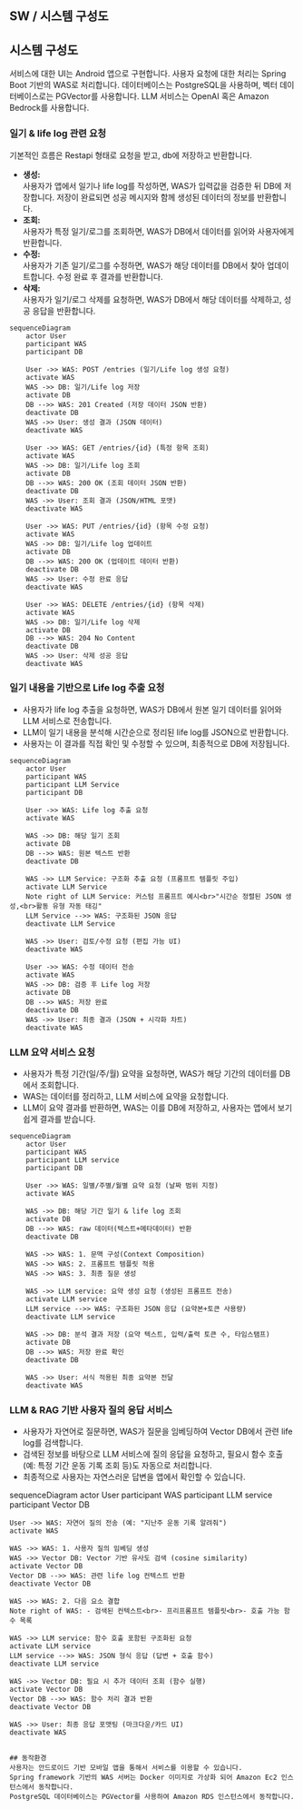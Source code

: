 ## SW / 시스템 구성도

## 시스템 구성도

서비스에 대한 UI는 Android 앱으로 구현합니다. 
사용자 요청에 대한 처리는 Spring Boot 기반의 WAS로 처리합니다.
데이터베이스는 PostgreSQL을 사용하며, 벡터 데이터베이스로는 PGVector를 사용합니다.
LLM 서비스는 OpenAI 혹은 Amazon Bedrock를 사용합니다.







### 일기 & life log 관련 요청 

기본적인 흐름은 Restapi 형태로 요청을 받고, db에 저장하고 반환합니다.

- **생성:**  
  사용자가 앱에서 일기나 life log를 작성하면, WAS가 입력값을 검증한 뒤 DB에 저장합니다. 저장이 완료되면 성공 메시지와 함께 생성된 데이터의 정보를 반환합니다.
- **조회:**  
  사용자가 특정 일기/로그를 조회하면, WAS가 DB에서 데이터를 읽어와 사용자에게 반환합니다.
- **수정:**  
  사용자가 기존 일기/로그를 수정하면, WAS가 해당 데이터를 DB에서 찾아 업데이트합니다. 수정 완료 후 결과를 반환합니다.
- **삭제:**  
  사용자가 일기/로그 삭제를 요청하면, WAS가 DB에서 해당 데이터를 삭제하고, 성공 응답을 반환합니다.

```mermaid
sequenceDiagram
    actor User
    participant WAS
    participant DB

    User ->> WAS: POST /entries (일기/Life log 생성 요청)
    activate WAS
    WAS ->> DB: 일기/Life log 저장
    activate DB
    DB -->> WAS: 201 Created (저장 데이터 JSON 반환)
    deactivate DB
    WAS ->> User: 생성 결과 (JSON 데이터)
    deactivate WAS

    User ->> WAS: GET /entries/{id} (특정 항목 조회)
    activate WAS
    WAS ->> DB: 일기/Life log 조회
    activate DB
    DB -->> WAS: 200 OK (조회 데이터 JSON 반환)
    deactivate DB
    WAS ->> User: 조회 결과 (JSON/HTML 포맷)
    deactivate WAS

    User ->> WAS: PUT /entries/{id} (항목 수정 요청)
    activate WAS
    WAS ->> DB: 일기/Life log 업데이트
    activate DB
    DB -->> WAS: 200 OK (업데이트 데이터 반환)
    deactivate DB
    WAS ->> User: 수정 완료 응답
    deactivate WAS
    
    User ->> WAS: DELETE /entries/{id} (항목 삭제)
    activate WAS
    WAS ->> DB: 일기/Life log 삭제
    activate DB
    DB -->> WAS: 204 No Content
    deactivate DB
    WAS ->> User: 삭제 성공 응답
    deactivate WAS
```

### 일기 내용을 기반으로 Life log 추출 요청

- 사용자가 life log 추출을 요청하면, WAS가 DB에서 원본 일기 데이터를 읽어와 LLM 서비스로 전송합니다.
- LLM이 일기 내용을 분석해 시간순으로 정리된 life log를 JSON으로 반환합니다.
- 사용자는 이 결과를 직접 확인 및 수정할 수 있으며, 최종적으로 DB에 저장됩니다.
```mermaid
sequenceDiagram
    actor User
    participant WAS
    participant LLM Service
    participant DB

    User ->> WAS: Life log 추출 요청
    activate WAS

    WAS ->> DB: 해당 일기 조회
    activate DB
    DB -->> WAS: 원본 텍스트 반환
    deactivate DB

    WAS ->> LLM Service: 구조화 추출 요청 (프롬프트 템플릿 주입)
    activate LLM Service
    Note right of LLM Service: 커스텀 프롬프트 예시<br>"시간순 정렬된 JSON 생성,<br>활동 유형 자동 태깅"
    LLM Service -->> WAS: 구조화된 JSON 응답
    deactivate LLM Service

    WAS ->> User: 검토/수정 요청 (편집 가능 UI)
    deactivate WAS

    User ->> WAS: 수정 데이터 전송
    activate WAS
    WAS ->> DB: 검증 후 Life log 저장
    activate DB
    DB -->> WAS: 저장 완료
    deactivate DB
    WAS ->> User: 최종 결과 (JSON + 시각화 차트)
    deactivate WAS
```


### LLM 요약 서비스 요청

- 사용자가 특정 기간(일/주/월) 요약을 요청하면, WAS가 해당 기간의 데이터를 DB에서 조회합니다.
- WAS는 데이터를 정리하고, LLM 서비스에 요약을 요청합니다.
- LLM이 요약 결과를 반환하면, WAS는 이를 DB에 저장하고, 사용자는 앱에서 보기 쉽게 결과를 받습니다.

```mermaid
sequenceDiagram
    actor User
    participant WAS
    participant LLM service
    participant DB

    User ->> WAS: 일별/주별/월별 요약 요청 (날짜 범위 지정)
    activate WAS

    WAS ->> DB: 해당 기간 일기 & life log 조회
    activate DB
    DB -->> WAS: raw 데이터(텍스트+메타데이터) 반환
    deactivate DB

    WAS ->> WAS: 1. 문맥 구성(Context Composition)
    WAS ->> WAS: 2. 프롬프트 템플릿 적용
    WAS ->> WAS: 3. 최종 질문 생성

    WAS ->> LLM service: 요약 생성 요청 (생성된 프롬프트 전송)
    activate LLM service
    LLM service -->> WAS: 구조화된 JSON 응답 (요약본+토큰 사용량)
    deactivate LLM service

    WAS ->> DB: 분석 결과 저장 (요약 텍스트, 입력/출력 토큰 수, 타임스탬프)
    activate DB
    DB -->> WAS: 저장 완료 확인
    deactivate DB

    WAS ->> User: 서식 적용된 최종 요약본 전달
    deactivate WAS
```

### LLM & RAG 기반 사용자 질의 응답 서비스

- 사용자가 자연어로 질문하면, WAS가 질문을 임베딩하여 Vector DB에서 관련 life log를 검색합니다.
- 검색된 정보를 바탕으로 LLM 서비스에 질의 응답을 요청하고, 필요시 함수 호출(예: 특정 기간 운동 기록 조회 등)도 자동으로 처리합니다.
- 최종적으로 사용자는 자연스러운 답변을 앱에서 확인할 수 있습니다.

sequenceDiagram
    actor User
    participant WAS
    participant LLM service
    participant Vector DB

    User ->> WAS: 자연어 질의 전송 (예: "지난주 운동 기록 알려줘")
    activate WAS

    WAS ->> WAS: 1. 사용자 질의 임베딩 생성
    WAS ->> Vector DB: Vector 기반 유사도 검색 (cosine similarity)
    activate Vector DB
    Vector DB -->> WAS: 관련 life log 컨텍스트 반환
    deactivate Vector DB

    WAS ->> WAS: 2. 다음 요소 결합
    Note right of WAS: - 검색된 컨텍스트<br>- 프리프롬프트 템플릿<br>- 호출 가능 함수 목록

    WAS ->> LLM service: 함수 호출 포함된 구조화된 요청
    activate LLM service
    LLM service -->> WAS: JSON 형식 응답 (답변 + 호출 함수)
    deactivate LLM service

    WAS ->> Vector DB: 필요 시 추가 데이터 조회 (함수 실행)
    activate Vector DB
    Vector DB -->> WAS: 함수 처리 결과 반환
    deactivate Vector DB

    WAS ->> User: 최종 응답 포맷팅 (마크다운/카드 UI)
    deactivate WAS
```

## 동작환경
사용자는 안드로이드 기반 모바일 앱을 통해서 서비스를 이용할 수 있습니다.
Spring framework 기반의 WAS 서버는 Docker 이미지로 가상화 되어 Amazon Ec2 인스턴스에서 동작합니다.
PostgreSQL 데이터베이스는 PGVector를 사용하여 Amazon RDS 인스턴스에서 동작합니다.